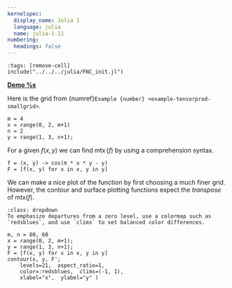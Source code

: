 ```yaml
---
kernelspec:
  display_name: Julia 1
  language: julia
  name: julia-1.11
numbering:
  headings: false
---
```

```{code-cell}
:tags: [remove-cell]
include("../../../julia/FNC_init.jl")
```
[**Demo %s**](#demo-tensorprod-gridfun)

Here is the grid from {numref}`Example {number} <example-tensorprod-smallgrid>`.

```{code-cell}
m = 4
x = range(0, 2, m+1)
n = 2
y = range(1, 3, n+1);
```

For a given $f(x,y)$ we can find $\operatorname{mtx}(f)$ by using a comprehension syntax.

```{code-cell}
f = (x, y) -> cos(π * x * y - y)
F = [f(x, y) for x in x, y in y]
```

We can make a nice plot of the function by first choosing a much finer grid. However, the contour and surface plotting functions expect the *transpose* of mtx($f$).
```{tip}
:class: dropdown
To emphasize departures from a zero level, use a colormap such as `redsblues`, and use `clims` to set balanced color differences.
```

```{code-cell}
m, n = 80, 60
x = range(0, 2, m+1);
y = range(1, 3, n+1);
F = [f(x, y) for x in x, y in y]
contour(x, y, F';
    levels=21,  aspect_ratio=1,
    color=:redsblues,  clims=(-1, 1),
    xlabel="x",  ylabel="y" )
``` 

